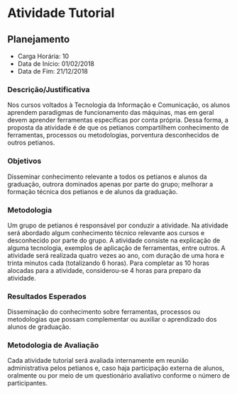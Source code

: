 Atividade Tutorial
==================

Planejamento
------------

* Carga Horária: 10
* Data de Início: 01/02/2018
* Data de Fim: 21/12/2018

### Descrição/Justificativa
Nos cursos  voltados à  Tecnologia da Informação  e Comunicação,  os alunos
aprendem paradigmas de funcionamento das  máquinas, mas em geral devem aprender
ferramentas  específicas  por  conta  própria.  Dessa  forma,  a  proposta  da
atividade  é  de que  os  petianos  compartilhem conhecimento  de  ferramentas,
processos ou metodologias, porventura desconhecidos de outros petianos.

### Objetivos
Disseminar conhecimento relevante  a todos os petianos e  alunos da graduação,
outrora dominados apenas por parte do  grupo; melhorar a formação técnica dos
petianos e de alunos da graduação.

### Metodologia
Um grupo  de petianos  é responsável  por conduzir  a atividade.  Na atividade
será abordado algum  conhecimento técnico relevante aos  cursos e desconhecido
por parte do  grupo. A atividade consiste na explicação  de alguma tecnologia,
exemplos  de  aplicação  de  ferramentas,  entre  outros.  A  atividade  será
realizada quatro vezes ao  ano, com duração de uma hora  e trinta minutos cada
(totalizando 6  horas). Para completar  as 10  horas alocadas para  a atividade,
considerou-se 4 horas para preparo da atividade.

### Resultados Esperados
Disseminação do conhecimento sobre  ferramentas, processos ou metodologias que
possam complementar ou auxiliar o aprendizado dos alunos de graduação.

### Metodologia de Avaliação
Cada atividade  tutorial será avaliada internamente  em reunião administrativa
pelos petianos e,  caso haja participação externa de alunos,  oralmente ou por
meio de um questionário avaliativo conforme o número de participantes.
